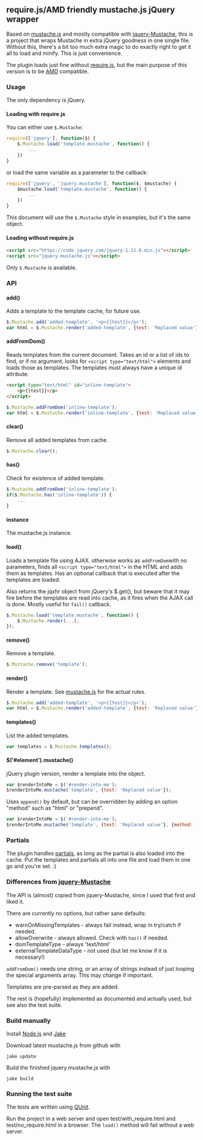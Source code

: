 ## require.js/AMD friendly mustache.js jQuery wrapper

Based on [mustache.js](https://github.com/janl/mustache.js/) and mostly compatible with [jquery-Mustache](https://github.com/jonnyreeves/jquery-Mustache),
this is a project that wraps Mustache in extra jQuery goodness in one single file. Without this, there's a bit too much extra magic to do exactly right to
get it all to load and minify. This is just convenience.

The plugin loads just fine without [require.js](http://requirejs.org/), but the main purpose of this version is to be
[AMD](https://github.com/amdjs/amdjs-api/blob/master/AMD.md) compatible.

### Usage

The only dependency is jQuery.

#### Loading with require.js

You can either use `$.Mustache`:

```javascript
require(['jquery'], function($) {
	$.Mustache.load('template.mustache', function() {
		...
	})
}
```

or load the same variable as a parameter to the callback:

```javascript
require(['jquery', 'jquery.mustache'], function($, $mustache) {
	$mustache.load('template.mustache', function() {
		...
	})
}
```

This document will use the `$.Mustache` style in examples, but it's the same object.

#### Loading without require.js

```html
<script src="https://code.jquery.com/jquery-1.11.0.min.js"></script>
<script src="jquery.mustache.js"></script>
```

Only `$.Mustache` is available.

### API

#### add()

Adds a template to the template cache, for future use.

```javascript
$.Mustache.add('added-template', '<p>{{test}}</p>');
var html = $.Mustache.render('added-template', {test: 'Replaced value'});
```

#### addFromDom()

Reads templates from the current document. Takes an id or a list of ids to find, or if no argument, looks for `<script type="text/html">` elements and loads
those as templates. The templates must always have a unique id attribute.

```html
<script type="text/html" id="inline-template">
	<p>{{test}}</p>
</script>
```

```javascript
$.Mustache.addFromDom('inline-template');
var html = $.Mustache.render('inline-template', {test: 'Replaced value'});
```

#### clear()

Remove all added templates from cache.

```javascript
$.Mustache.clear();
```

#### has()

Check for existence of added template.

```javascript
$.Mustache.addFromDom('inline-template');
if($.Mustache.has('inline-template')) {
	...
}
```

#### instance

The mustache.js instance.

#### load()

Loads a template file using AJAX. otherwise works as `addFromDom`with no parameters, finds all `<script type="text/html">` in the HTML and adds them as
templates. Has an optional callback that is executed after the templates are loaded.

Also returns the jqxhr object from jQuery's $.get(), but beware that it may fire before the templates are read into cache,
as it fires when the AJAX call is done. Mostly useful for `fail()` callback.

```javascript
$.Mustache.load('template.mustache', function() {
	$.Mustache.render(...);
});
```

#### remove()

Remove a template.

```javascript
$.Mustache.remove('template');
```

#### render()

Render a template. See [mustache.js](https://github.com/janl/mustache.js) for the actual rules.

```javascript
$.Mustache.add('added-template', '<p>{{test}}</p>');
var html = $.Mustache.render('added-template', {test: 'Replaced value'});
```

#### templates()

List the added templates.

```javascript
var templates = $.Mustache.templates();
```

#### $('#element').mustache()

jQuery plugin version, render a template into the object.

```javascript
var $renderIntoMe = $('#render-into-me');
$renderIntoMe.mustache('template', {test: 'Replaced value'});
```

Uses `append()` by default, but can be overridden by adding an option "method" such as "html" or "prepend".

```javascript
var $renderIntoMe = $('#render-into-me');
$renderIntoMe.mustache('template', {test: 'Replaced value'}, {method: 'html');
```

### Partials

The plugin handles [partials](https://github.com/janl/mustache.js#partials), as long as the partial is also loaded into the cache. Put the templates and
partials all into one file and load them in one go and you're set. :)

### Differences from [jquery-Mustache](https://github.com/jonnyreeves/jquery-Mustache)

The API is (almost) copied from jquery-Mustache, since I used that first and liked it.

There are currently no options, but rather sane defaults:

* warnOnMissingTemplates - always fail instead, wrap in try/catch if needed.
* allowOverwrite - always allowed. Check with `has()` if needed.
* domTemplateType - always 'text/html'
* externalTemplateDataType - not used (but let me know if it is necessary!)

`addFromDom()` needs one string, or an array of strings instead of just looping the special arguments array. This may change if important.

Templates are pre-parsed as they are added.

The rest is (hopefully) implemented as documented and actually used, but see also the test suite.

### Build manually

Install [Node.js](http://nodejs.org/) and [Jake](https://github.com/mde/jake)

Download latest mustache.js from github with

	jake update

Build the finished jquery.mustache.js with

	jake build

### Running the test suite

The tests are written using [QUnit](http://qunitjs.com/).

Run the project in a web server and open test/with_require.html and test/no_require.html in a browser. The `load()` method will fail without a web server.


